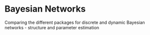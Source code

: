 # Bayesian Networks

Comparing the different packages for discrete and dynamic Bayesian networks - structure and parameter estimation
